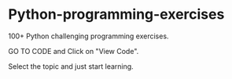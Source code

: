 # Python-programming-exercises

100+ Python challenging programming exercises.


GO TO CODE and
Click on "View Code". 

Select the topic and just start learning. 
